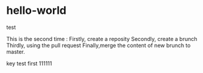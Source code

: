 # hello-world
test

This is the second time :
Firstly, create a reposity
Secondly, create a brunch
Thirdly, using the pull request
Finally,merge the content of new brunch to master.

key test first
111111